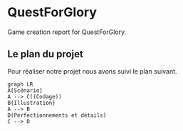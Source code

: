 # QuestForGlory
Game creation report for QuestForGlory.

## Le plan du projet
Pour réaliser notre projet nous avons suivi le plan suivant.

```mermaid
graph LR
A[Scénario] 
A --> C((Codage))
B{Illustration}
A --> B
D(Perfectionnements et détails)
C --> D
```



